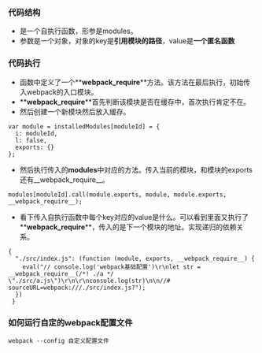 ### 代码结构
- 是一个自执行函数，形参是modules。
- 参数是一个对象，对象的key是**引用模块的路径**，value是**一个匿名函数**

### 代码执行
- 函数中定义了一个**__webpack_require__**方法。该方法在最后执行，初始传入webpack的入口模块。
- **__webpack_require__**首先判断该模块是否在缓存中，首次执行肯定不在。
- 然后创建一个新模块然后放入缓存。
```
var module = installedModules[moduleId] = {
  i: moduleId,
  l: false,
  exports: {}
};
```
- 然后执行传入的**modules**中对应的方法。传入当前的模块，和模块的exports还有__webpack_require__。
```
modules[moduleId].call(module.exports, module, module.exports, __webpack_require__);
```
- 看下传入自执行函数中每个key对应的value是什么。可以看到里面又执行了**__webpack_require__**，传入的是下一个模块的地址。实现递归的依赖关系。
```
{
  "./src/index.js": (function (module, exports, __webpack_require__) {
    eval("// console.log('webpack基础配置')\r\nlet str = __webpack_require__(/*! ./a */ \"./src/a.js\")\r\n\r\nconsole.log(str)\n\n//# sourceURL=webpack:///./src/index.js?");
  })
 }
```

### 如何运行自定的webpack配置文件
```
webpack --config 自定义配置文件
```